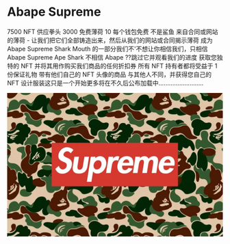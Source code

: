 # Abape Supreme

7500 NFT 供应拳头 3000 免费薄荷 10 每个钱包免费 不是鲨鱼 来自合同或网站的薄荷 - 让我们把它们全部铸造出来，然后从我们的网站或合同揭示薄荷 成为 Abape Supreme Shark Mouth 的一部分我们不'不想让你相信我们，只相信 Abape Supreme Ape Shark 不相信 Abape ??跳过它并观看我们的进度 获取您独特的 NFT 并将其用作购买我们商品的任何折扣券 所有 NFT 持有者都将受益于 1 份保证礼物 带有他们自己的 NFT 头像的商品 与其他人不同，并获得您自己的 NFT 设计服装这只是一个开始更多将在不久后公布加载中……………………..

![supreme-bape-collaboration-collection-ss22](supreme-bape-collaboration-collection-ss22.webp)
